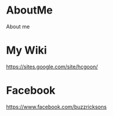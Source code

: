 # AboutMe
About me

# My Wiki
https://sites.google.com/site/hcgoon/

# Facebook
https://www.facebook.com/buzzricksons
